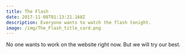 ```yaml
---
title: The Flash
date: 2017-11-08T01:13:21.168Z
description: Everyone wants to watch the flash tonight.
image: /img/The_Flash_title_card.png
---
```

No one wants to work on the website right now. But we will try our best.
